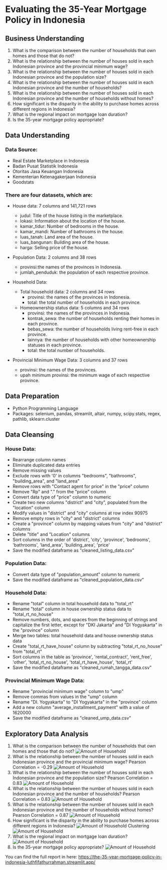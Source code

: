 # Evaluating the 35-Year Mortgage Policy in Indonesia

## Business Understanding
1. What is the comparison between the number of households that own homes and those that do not?
2. What is the relationship between the number of houses sold in each Indonesian province and the provincial minimum wage?
3. What is the relationship between the number of houses sold in each Indonesian province and the population size?
4. What is the relationship between the number of houses sold in each Indonesian province and the number of households?
5. What is the relationship between the number of houses sold in each Indonesian province and the number of households without homes?
6. How significant is the disparity in the ability to purchase homes across different regions in Indonesia?
7. What is the regional impact on mortgage loan duration?
8. Is the 35-year mortgage policy appropriate?

## Data Understanding
### Data Source:
  - Real Estate Marketplace in Indonesia
  - Badan Pusat Statistik Indonesia
  - Otoritas Jasa Keuangan Indonesia
  - Kementerian Ketenagakerjaan Indonesia
  - Goodstats
    
### There are four datasets, which are:
  - House data: 7 columns and 141,721 rows
    - judul: Title of the house listing in the marketplace.
    - lokasi: Information about the location of the house.
    - kamar_tidur: Number of bedrooms in the house.
    - kamar_mandi: Number of bathrooms in the house.
    - luas_tanah: Land area of the house.
    - luas_bangunan: Building area of the house.
    - harga: Selling price of the house.
      
  - Population Data: 2 columns and 38 rows
    - provinsi:the names of the provinces in Indonesia.
    - jumlah_penduduk: the population of each respective province.
      
  - Household Data:
    - Total household data: 2 columns and 34 rows
      - provinsi: the names of the provinces in Indonesia.
      - total: the total number of households in each province.
    - Homeownership status data: 5 columns and 34 rows
      - provinsi: the names of the provinces in Indonesia.
      - kontrak_sewa: the number of households renting their homes in each province.
      - bebas_sewa: the number of households living rent-free in each province.
      - lainnya: the number of households with other homeownership statuses in each province.
      - total: the total number of households.
        
  - Provincial Minimum Wage Data: 3 columns and 37 rows
    - provinsi: the names of the provinces.
    - upah minimum provinsi: the minimum wage of each respective province.

## Data Preparation
-	Python Programming Language
-	Packages: selenium, pandas, streamlit, altair, numpy, scipy.stats, regex, pathlib, sklearn.cluster

## Data Cleansing
### House Data:
  - Rearrange column names
  - Eliminate duplicated data entries
  - Remove missing values
  - Exclude rows with '0' in columns "bedrooms", "bathrooms", "building_area", and "land_area"
  - Remove rows with "Contact agent for price" in the "price" column
  - Remove "Rp" and "." from the "price" column
  - Convert data type of "price" column to numeric
  - Create two new columns "district" and "city", populated from the "location" column
  - Modify values in "district" and "city" columns at row index 90975
  - Remove empty rows in "city" and "district" columns
  - Create a "province" column by mapping values from "city" and "district" columns
  - Delete "title" and "Location" columns
  - Sort columns in the order of 'district', 'city', 'province', 'bedrooms', 'bathrooms', 'land_area', 'building_area', 'price'
  - Save the modified dataframe as "cleaned_listing_data.csv"

### Population Data:
  - Convert data type of "population_amount" column to numeric
  - Save the modified dataframe as "cleaned_population_data.csv"

### Household Data:
  - Rename "total" column in total household data to "total_rt"
  - Rename "total" column in house ownership status data to "total_rt_no_house"
  - Remove numbers, dots, and spaces from the beginning of strings and capitalize the first letter, except for "DKI Jakarta" and "DI Yogyakarta" in the "province" column
  - Merge two tables: total household data and house ownership status data
  - Create "total_rt_have_house" column by subtracting "total_rt_no_house" from "total_rt"
  - Sort columns in the table as 'province', 'rental_contract', 'rent_free', 'other', 'total_rt_no_house', 'total_rt_have_house', 'total_rt'
  - Save the modified dataframe as "cleaned_rumah_tangga_data.csv"

### Provincial Minimum Wage Data:
  - Rename "provincial minimum wage" column to "ump"
  - Remove commas from values in the "ump" column
  - Rename "DI. Yogyakarta" to "DI Yogyakarta" in the "province" column
  - Add a new column "average_installment_payment" with a value of 1620000
  - Save the modified dataframe as "cleaned_ump_data.csv"

## Exploratory Data Analysis
1. What is the comparison between the number of households that own homes and those that do not?
   ![Amount of Household](https://raw.githubusercontent.com/luthfifathurrahman/The-35-Year-Mortgage-Policy-In-Indonesia/main/image/What%20is%20the%20comparison%20between%20the%20number%20of%20households%20that%20own%20homes%20and%20those%20that%20do%20not.png)
2. What is the relationship between the number of houses sold in each Indonesian province and the provincial minimum wage?
   Pearson Correlation = -0.29
   ![Amount of Household](https://raw.githubusercontent.com/luthfifathurrahman/The-35-Year-Mortgage-Policy-In-Indonesia/main/image/What%20is%20the%20relationship%20between%20the%20number%20of%20houses%20sold%20in%20each%20Indonesian%20province%20and%20the%20provincial%20minimum%20wage.png)
3. What is the relationship between the number of houses sold in each Indonesian province and the population size?
   Pearson Correlation = 0.83
   ![Amount of Household](https://raw.githubusercontent.com/luthfifathurrahman/The-35-Year-Mortgage-Policy-In-Indonesia/main/image/What%20is%20the%20relationship%20between%20the%20number%20of%20houses%20sold%20in%20each%20Indonesian%20province%20and%20the%20population%20size.png)
4. What is the relationship between the number of houses sold in each Indonesian province and the number of households?
   Pearson Correlation = 0.83
   ![Amount of Household](https://raw.githubusercontent.com/luthfifathurrahman/The-35-Year-Mortgage-Policy-In-Indonesia/main/image/What%20is%20the%20relationship%20between%20the%20number%20of%20houses%20sold%20in%20each%20Indonesian%20province%20and%20the%20number%20of%20households.png)
5. What is the relationship between the number of houses sold in each Indonesian province and the number of households without homes?
   Pearson Correlation = 0.87
   ![Amount of Household](https://raw.githubusercontent.com/luthfifathurrahman/The-35-Year-Mortgage-Policy-In-Indonesia/main/image/What%20is%20the%20relationship%20between%20the%20number%20of%20houses%20sold%20in%20each%20Indonesian%20province%20and%20the%20number%20of%20households%20without%20homes.png)
6. How significant is the disparity in the ability to purchase homes across different regions in Indonesia?
   ![Amount of Household](https://raw.githubusercontent.com/luthfifathurrahman/The-35-Year-Mortgage-Policy-In-Indonesia/main/image/How%20significant%20is%20the%20disparity%20in%20the%20ability%20to%20purchase%20homes%20across%20different%20regions%20in%20Indonesia.png)
   Clustering
   ![Amount of Household](https://raw.githubusercontent.com/luthfifathurrahman/The-35-Year-Mortgage-Policy-In-Indonesia/main/image/Cluster%20UMP.png)
7. What is the regional impact on mortgage loan duration?
   ![Amount of Household](https://raw.githubusercontent.com/luthfifathurrahman/The-35-Year-Mortgage-Policy-In-Indonesia/main/image/What%20is%20the%20regional%20impact%20on%20mortgage%20loan%20duration.png)
8. Is the 35-year mortgage policy appropriate?
   ![Amount of Household](https://raw.githubusercontent.com/luthfifathurrahman/The-35-Year-Mortgage-Policy-In-Indonesia/main/image/Is%20the%2035-year%20mortgage%20policy%20appropriate.PNG)

You can find the full report in here: https://the-35-year-mortgage-policy-in-indonesia-luthfifathurrahman.streamlit.app/


